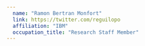 ```yaml
---
  name: "Ramon Bertran Monfort"
  link: https://twitter.com/reguilopo
  affiliation: "IBM"
  occupation_title: "Research Staff Member"
---
```

